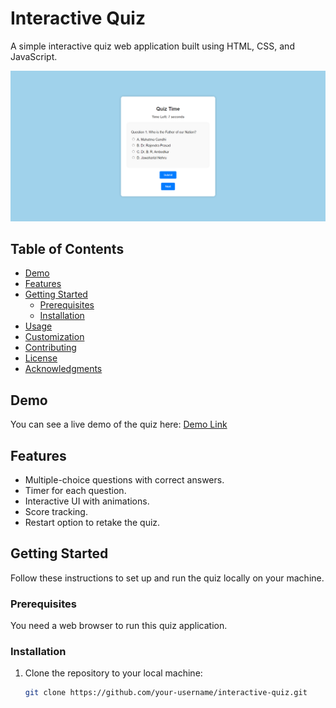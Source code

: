 # Interactive Quiz

A simple interactive quiz web application built using HTML, CSS, and JavaScript.

![Quiz Screenshot](img.png)

## Table of Contents

- [Demo](#demo)
- [Features](#features)
- [Getting Started](#getting-started)
  - [Prerequisites](#prerequisites)
  - [Installation](#installation)
- [Usage](#usage)
- [Customization](#customization)
- [Contributing](#contributing)
- [License](#license)
- [Acknowledgments](#acknowledgments)

## Demo

You can see a live demo of the quiz here: [Demo Link](#)

## Features

- Multiple-choice questions with correct answers.
- Timer for each question.
- Interactive UI with animations.
- Score tracking.
- Restart option to retake the quiz.

## Getting Started

Follow these instructions to set up and run the quiz locally on your machine.

### Prerequisites

You need a web browser to run this quiz application.

### Installation

1. Clone the repository to your local machine:

   ```bash
   git clone https://github.com/your-username/interactive-quiz.git
